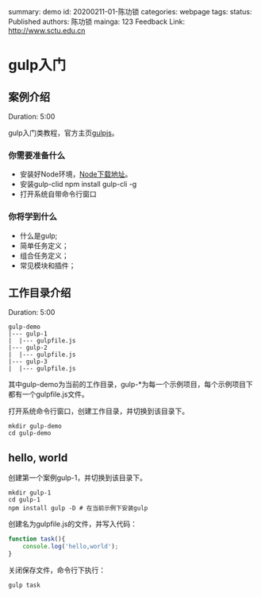 summary: demo
id: 20200211-01-陈功锁
categories: webpage
tags: 
status: Published 
authors: 陈功锁
mainga: 123
Feedback Link: http://www.sctu.edu.cn

# gulp入门


## 案例介绍
Duration: 5:00

gulp入门类教程，官方主页[gulpjs](https://gulpjs.com/)。

### 你需要准备什么

- 安装好Node环境，[Node下载地址](https://nodejs.org/en/download/)。
- 安装gulp-clid
npm install gulp-cli -g
- 打开系统自带命令行窗口
   
### 你将学到什么
- 什么是gulp;
- 简单任务定义；
- 组合任务定义；
- 常见模块和插件；

## 工作目录介绍
Duration: 5:00

```shell
gulp-demo
|--- gulp-1
|  |--- gulpfile.js
|--- gulp-2
|  |--- gulpfile.js
|--- gulp-3
|  |--- gulpfile.js
```
其中gulp-demo为当前的工作目录，gulp-*为每一个示例项目，每个示例项目下都有一个gulpfile.js文件。

打开系统命令行窗口，创建工作目录，并切换到该目录下。
```shell
mkdir gulp-demo 
cd gulp-demo
```

## hello, world

创建第一个案例gulp-1，并切换到该目录下。

```shell
mkdir gulp-1
cd gulp-1
npm install gulp -D # 在当前示例下安装gulp
```

创建名为gulpfile.js的文件，并写入代码：
```javascript
function task(){
    console.log('hello,world');
}
```

关闭保存文件，命令行下执行：
```shell
gulp task
```